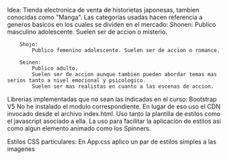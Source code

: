 Idea: 
    Tienda electronica de venta de historietas japonesas, tambien conocidas como "Manga".
    Las categorías usadas hacen referencia a generos basicos en los cuales se dividen en el mercado:
        Shonen: 
            Publico masculino adolescente. Suelen ser de accion o misterio.

        Shojo: 
            Publico femenino adolescente. Suelen ser de accion o romance.

        Seinen: 
            Publico adulto. 
            Suelen ser de accion aunque tambien pueden abordar temas mas serios tanto a nivel emocional y psicologico. 
            Suelen ser mas realistas en cuanto a las escenas de accion.

Librerias implementadas que no sean las indicadas en el curso:
    Bootstrap V5
        No he instalado el modulo correspondiente. En lugar de eso uso el CDN invocado desde el archivo index.html.
        Uso tanto la plantilla de estilos como el javascript asociado a ella.
        La uso para facilitar la aplicación de estilos así como algun elemento animado como los Spinners.  

Estilos CSS particulares:
    En App.css aplico un par de estilos simples a las imagenes


